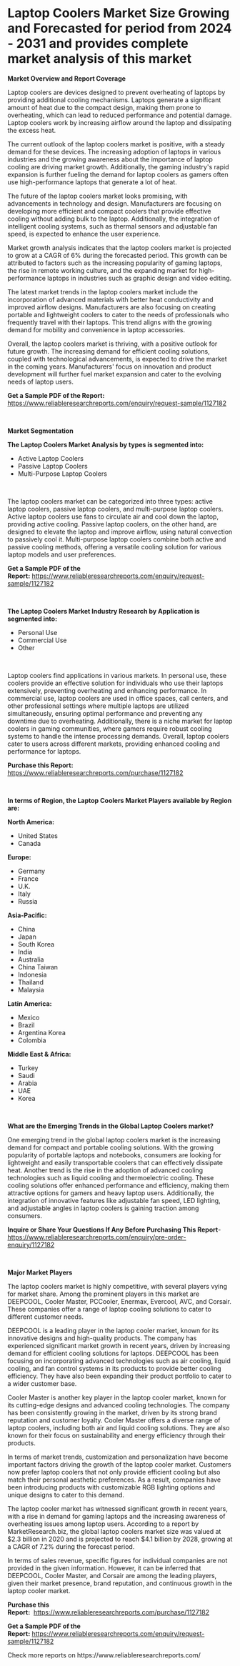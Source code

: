 <p><h1>Laptop Coolers Market Size Growing and Forecasted for period from 2024 - 2031 and provides complete market analysis of this market</h1></p><p><strong>Market Overview and Report Coverage</strong></p>
<p><p>Laptop coolers are devices designed to prevent overheating of laptops by providing additional cooling mechanisms. Laptops generate a significant amount of heat due to the compact design, making them prone to overheating, which can lead to reduced performance and potential damage. Laptop coolers work by increasing airflow around the laptop and dissipating the excess heat.</p><p>The current outlook of the laptop coolers market is positive, with a steady demand for these devices. The increasing adoption of laptops in various industries and the growing awareness about the importance of laptop cooling are driving market growth. Additionally, the gaming industry's rapid expansion is further fueling the demand for laptop coolers as gamers often use high-performance laptops that generate a lot of heat.</p><p>The future of the laptop coolers market looks promising, with advancements in technology and design. Manufacturers are focusing on developing more efficient and compact coolers that provide effective cooling without adding bulk to the laptop. Additionally, the integration of intelligent cooling systems, such as thermal sensors and adjustable fan speed, is expected to enhance the user experience.</p><p>Market growth analysis indicates that the laptop coolers market is projected to grow at a CAGR of 6% during the forecasted period. This growth can be attributed to factors such as the increasing popularity of gaming laptops, the rise in remote working culture, and the expanding market for high-performance laptops in industries such as graphic design and video editing.</p><p>The latest market trends in the laptop coolers market include the incorporation of advanced materials with better heat conductivity and improved airflow designs. Manufacturers are also focusing on creating portable and lightweight coolers to cater to the needs of professionals who frequently travel with their laptops. This trend aligns with the growing demand for mobility and convenience in laptop accessories.</p><p>Overall, the laptop coolers market is thriving, with a positive outlook for future growth. The increasing demand for efficient cooling solutions, coupled with technological advancements, is expected to drive the market in the coming years. Manufacturers' focus on innovation and product development will further fuel market expansion and cater to the evolving needs of laptop users.</p></p>
<p><strong>Get a Sample PDF of the Report:</strong> <a href="https://www.reliableresearchreports.com/enquiry/request-sample/1127182">https://www.reliableresearchreports.com/enquiry/request-sample/1127182</a></p>
<p>&nbsp;</p>
<p><strong>Market Segmentation</strong></p>
<p><strong>The Laptop Coolers Market Analysis by types is segmented into:</strong></p>
<p><ul><li>Active Laptop Coolers</li><li>Passive Laptop Coolers</li><li>Multi-Purpose Laptop Coolers</li></ul></p>
<p>&nbsp;</p>
<p><p>The laptop coolers market can be categorized into three types: active laptop coolers, passive laptop coolers, and multi-purpose laptop coolers. Active laptop coolers use fans to circulate air and cool down the laptop, providing active cooling. Passive laptop coolers, on the other hand, are designed to elevate the laptop and improve airflow, using natural convection to passively cool it. Multi-purpose laptop coolers combine both active and passive cooling methods, offering a versatile cooling solution for various laptop models and user preferences.</p></p>
<p><strong>Get a Sample PDF of the Report:</strong>&nbsp;<a href="https://www.reliableresearchreports.com/enquiry/request-sample/1127182">https://www.reliableresearchreports.com/enquiry/request-sample/1127182</a></p>
<p>&nbsp;</p>
<p><strong>The Laptop Coolers Market Industry Research by Application is segmented into:</strong></p>
<p><ul><li>Personal Use</li><li>Commercial Use</li><li>Other</li></ul></p>
<p>&nbsp;</p>
<p><p>Laptop coolers find applications in various markets. In personal use, these coolers provide an effective solution for individuals who use their laptops extensively, preventing overheating and enhancing performance. In commercial use, laptop coolers are used in office spaces, call centers, and other professional settings where multiple laptops are utilized simultaneously, ensuring optimal performance and preventing any downtime due to overheating. Additionally, there is a niche market for laptop coolers in gaming communities, where gamers require robust cooling systems to handle the intense processing demands. Overall, laptop coolers cater to users across different markets, providing enhanced cooling and performance for laptops.</p></p>
<p><strong>Purchase this Report:</strong>&nbsp; <a href="https://www.reliableresearchreports.com/purchase/1127182">https://www.reliableresearchreports.com/purchase/1127182</a></p>
<p>&nbsp;</p>
<p><strong>In terms of Region, the Laptop Coolers Market Players available by Region are:</strong></p>
<p>
    <p> <strong> North America: </strong>
        <ul>
            <li>United States</li>
            <li>Canada</li>
        </ul>
        </p> 
    <p> <strong> Europe: </strong>
        <ul>
            <li>Germany</li>
            <li>France</li>
            <li>U.K.</li>
            <li>Italy</li>
            <li>Russia</li>
        </ul>
        </p> 
    <p> <strong> Asia-Pacific: </strong>
        <ul>
            <li>China</li>
            <li>Japan</li>
            <li>South Korea</li>
            <li>India</li>
            <li>Australia</li>
            <li>China Taiwan</li>
            <li>Indonesia</li>
            <li>Thailand</li>
            <li>Malaysia</li>
        </ul>
        </p> 
    <p> <strong> Latin America: </strong>
        <ul>
            <li>Mexico</li>
            <li>Brazil</li>
            <li>Argentina Korea</li>
            <li>Colombia</li>
        </ul>
        </p> 
    <p> <strong> Middle East & Africa: </strong>
        <ul>
            <li>Turkey</li>
            <li>Saudi</li>
            <li>Arabia</li>
            <li>UAE</li>
            <li>Korea</li>
        </ul>
    </p>
    </p>
<p>&nbsp;</p>
<p><strong>What are the Emerging Trends in the Global Laptop Coolers market?</strong></p>
<p><p>One emerging trend in the global laptop coolers market is the increasing demand for compact and portable cooling solutions. With the growing popularity of portable laptops and notebooks, consumers are looking for lightweight and easily transportable coolers that can effectively dissipate heat. Another trend is the rise in the adoption of advanced cooling technologies such as liquid cooling and thermoelectric cooling. These cooling solutions offer enhanced performance and efficiency, making them attractive options for gamers and heavy laptop users. Additionally, the integration of innovative features like adjustable fan speed, LED lighting, and adjustable angles in laptop coolers is gaining traction among consumers.</p></p>
<p><strong>Inquire or Share Your Questions If Any Before Purchasing This Report</strong>- <a href="https://www.reliableresearchreports.com/enquiry/pre-order-enquiry/1127182">https://www.reliableresearchreports.com/enquiry/pre-order-enquiry/1127182</a></p>
<p>&nbsp;</p>
<p><strong>Major Market Players</strong></p>
<p><p>The laptop coolers market is highly competitive, with several players vying for market share. Among the prominent players in this market are DEEPCOOL, Cooler Master, PCCooler, Enermax, Evercool, AVC, and Corsair. These companies offer a range of laptop cooling solutions to cater to different customer needs.</p><p>DEEPCOOL is a leading player in the laptop cooler market, known for its innovative designs and high-quality products. The company has experienced significant market growth in recent years, driven by increasing demand for efficient cooling solutions for laptops. DEEPCOOL has been focusing on incorporating advanced technologies such as air cooling, liquid cooling, and fan control systems in its products to provide better cooling efficiency. They have also been expanding their product portfolio to cater to a wider customer base.</p><p>Cooler Master is another key player in the laptop cooler market, known for its cutting-edge designs and advanced cooling technologies. The company has been consistently growing in the market, driven by its strong brand reputation and customer loyalty. Cooler Master offers a diverse range of laptop coolers, including both air and liquid cooling solutions. They are also known for their focus on sustainability and energy efficiency through their products.</p><p>In terms of market trends, customization and personalization have become important factors driving the growth of the laptop cooler market. Customers now prefer laptop coolers that not only provide efficient cooling but also match their personal aesthetic preferences. As a result, companies have been introducing products with customizable RGB lighting options and unique designs to cater to this demand.</p><p>The laptop cooler market has witnessed significant growth in recent years, with a rise in demand for gaming laptops and the increasing awareness of overheating issues among laptop users. According to a report by MarketResearch.biz, the global laptop coolers market size was valued at $2.3 billion in 2020 and is projected to reach $4.1 billion by 2028, growing at a CAGR of 7.2% during the forecast period.</p><p>In terms of sales revenue, specific figures for individual companies are not provided in the given information. However, it can be inferred that DEEPCOOL, Cooler Master, and Corsair are among the leading players, given their market presence, brand reputation, and continuous growth in the laptop cooler market.</p></p>
<p><strong>Purchase this Report:</strong>&nbsp;&nbsp;<a href="https://www.reliableresearchreports.com/purchase/1127182">https://www.reliableresearchreports.com/purchase/1127182</a></p>
<p></p>
<p><strong>Get a Sample PDF of the Report:</strong>&nbsp;<a href="https://www.reliableresearchreports.com/enquiry/request-sample/1127182">https://www.reliableresearchreports.com/enquiry/request-sample/1127182</a></p>
<p>Check more reports on https://www.reliableresearchreports.com/</p>